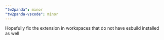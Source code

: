 ```yaml
---
"tw2panda": minor
"tw2panda-vscode": minor
---
```


Hopefully fix the extension in workspaces that do not have esbuild installed as well
